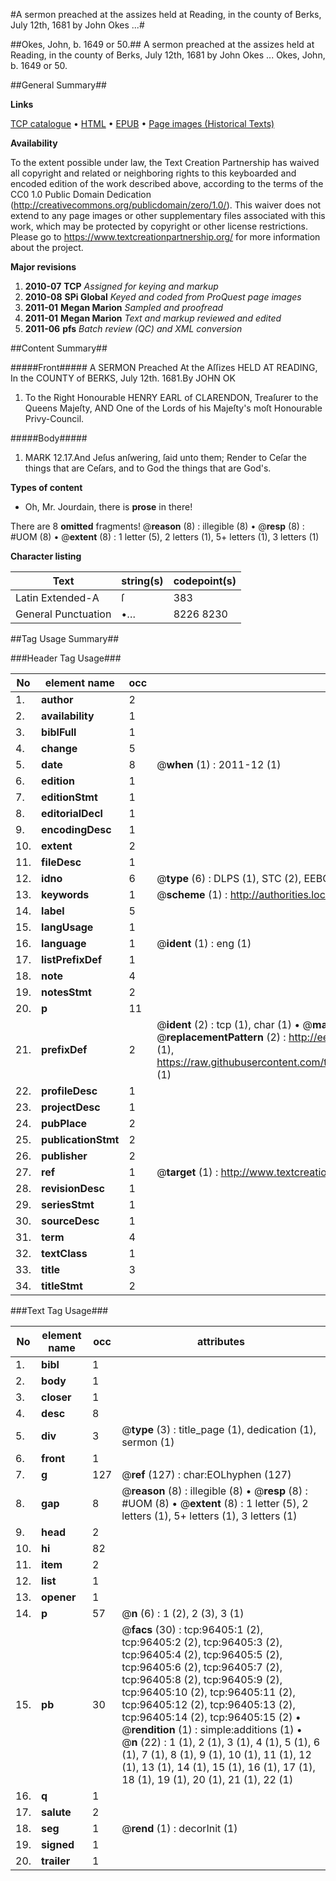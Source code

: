 #A sermon preached at the assizes held at Reading, in the county of Berks, July 12th, 1681 by John Okes ...#

##Okes, John, b. 1649 or 50.##
A sermon preached at the assizes held at Reading, in the county of Berks, July 12th, 1681 by John Okes ...
Okes, John, b. 1649 or 50.

##General Summary##

**Links**

[TCP catalogue](http://www.ota.ox.ac.uk/tcp/)  • 
[HTML](http://tei.it.ox.ac.uk/tcp/Texts-HTML/free/A53/A53253.html)  • 
[EPUB](http://tei.it.ox.ac.uk/tcp/Texts-EPUB/free/A53/A53253.epub) • 
[Page images (Historical Texts)](https://historicaltexts.jisc.ac.uk/eebo-12996217e)

**Availability**

To the extent possible under law, the Text Creation Partnership has waived all copyright and related or neighboring rights to this keyboarded and encoded edition of the work described above, according to the terms of the CC0 1.0 Public Domain Dedication (http://creativecommons.org/publicdomain/zero/1.0/). This waiver does not extend to any page images or other supplementary files associated with this work, which may be protected by copyright or other license restrictions. Please go to https://www.textcreationpartnership.org/ for more information about the project.

**Major revisions**

1. __2010-07__ __TCP__ *Assigned for keying and markup*
1. __2010-08__ __SPi Global__ *Keyed and coded from ProQuest page images*
1. __2011-01__ __Megan Marion__ *Sampled and proofread*
1. __2011-01__ __Megan Marion__ *Text and markup reviewed and edited*
1. __2011-06__ __pfs__ *Batch review (QC) and XML conversion*

##Content Summary##

#####Front#####
A SERMON Preached At the Aſſizes HELD AT READING, In the COUNTY of BERKS, July 12th. 1681.By JOHN OK
1. To the Right Honourable HENRY EARL of CLARENDON, Treaſurer to the Queens Majeſty, AND One of the Lords of his Majeſty's moſt Honourable Privy-Council.

#####Body#####

1. MARK 12.17.And Jeſus anſwering, ſaid unto them; Render to Ceſar the things that are Ceſars, and to God the things that are God's.

**Types of content**

  * Oh, Mr. Jourdain, there is **prose** in there!

There are 8 **omitted** fragments! 
 @__reason__ (8) : illegible (8)  •  @__resp__ (8) : #UOM (8)  •  @__extent__ (8) : 1 letter (5), 2 letters (1), 5+ letters (1), 3 letters (1)

**Character listing**


|Text|string(s)|codepoint(s)|
|---|---|---|
|Latin Extended-A|ſ|383|
|General Punctuation|•…|8226 8230|

##Tag Usage Summary##

###Header Tag Usage###

|No|element name|occ|attributes|
|---|---|---|---|
|1.|__author__|2||
|2.|__availability__|1||
|3.|__biblFull__|1||
|4.|__change__|5||
|5.|__date__|8| @__when__ (1) : 2011-12 (1)|
|6.|__edition__|1||
|7.|__editionStmt__|1||
|8.|__editorialDecl__|1||
|9.|__encodingDesc__|1||
|10.|__extent__|2||
|11.|__fileDesc__|1||
|12.|__idno__|6| @__type__ (6) : DLPS (1), STC (2), EEBO-CITATION (1), OCLC (1), VID (1)|
|13.|__keywords__|1| @__scheme__ (1) : http://authorities.loc.gov/ (1)|
|14.|__label__|5||
|15.|__langUsage__|1||
|16.|__language__|1| @__ident__ (1) : eng (1)|
|17.|__listPrefixDef__|1||
|18.|__note__|4||
|19.|__notesStmt__|2||
|20.|__p__|11||
|21.|__prefixDef__|2| @__ident__ (2) : tcp (1), char (1)  •  @__matchPattern__ (2) : ([0-9\-]+):([0-9IVX]+) (1), (.+) (1)  •  @__replacementPattern__ (2) : http://eebo.chadwyck.com/downloadtiff?vid=$1&page=$2 (1), https://raw.githubusercontent.com/textcreationpartnership/Texts/master/tcpchars.xml#$1 (1)|
|22.|__profileDesc__|1||
|23.|__projectDesc__|1||
|24.|__pubPlace__|2||
|25.|__publicationStmt__|2||
|26.|__publisher__|2||
|27.|__ref__|1| @__target__ (1) : http://www.textcreationpartnership.org/docs/. (1)|
|28.|__revisionDesc__|1||
|29.|__seriesStmt__|1||
|30.|__sourceDesc__|1||
|31.|__term__|4||
|32.|__textClass__|1||
|33.|__title__|3||
|34.|__titleStmt__|2||


###Text Tag Usage###

|No|element name|occ|attributes|
|---|---|---|---|
|1.|__bibl__|1||
|2.|__body__|1||
|3.|__closer__|1||
|4.|__desc__|8||
|5.|__div__|3| @__type__ (3) : title_page (1), dedication (1), sermon (1)|
|6.|__front__|1||
|7.|__g__|127| @__ref__ (127) : char:EOLhyphen (127)|
|8.|__gap__|8| @__reason__ (8) : illegible (8)  •  @__resp__ (8) : #UOM (8)  •  @__extent__ (8) : 1 letter (5), 2 letters (1), 5+ letters (1), 3 letters (1)|
|9.|__head__|2||
|10.|__hi__|82||
|11.|__item__|2||
|12.|__list__|1||
|13.|__opener__|1||
|14.|__p__|57| @__n__ (6) : 1 (2), 2 (3), 3 (1)|
|15.|__pb__|30| @__facs__ (30) : tcp:96405:1 (2), tcp:96405:2 (2), tcp:96405:3 (2), tcp:96405:4 (2), tcp:96405:5 (2), tcp:96405:6 (2), tcp:96405:7 (2), tcp:96405:8 (2), tcp:96405:9 (2), tcp:96405:10 (2), tcp:96405:11 (2), tcp:96405:12 (2), tcp:96405:13 (2), tcp:96405:14 (2), tcp:96405:15 (2)  •  @__rendition__ (1) : simple:additions (1)  •  @__n__ (22) : 1 (1), 2 (1), 3 (1), 4 (1), 5 (1), 6 (1), 7 (1), 8 (1), 9 (1), 10 (1), 11 (1), 12 (1), 13 (1), 14 (1), 15 (1), 16 (1), 17 (1), 18 (1), 19 (1), 20 (1), 21 (1), 22 (1)|
|16.|__q__|1||
|17.|__salute__|2||
|18.|__seg__|1| @__rend__ (1) : decorInit (1)|
|19.|__signed__|1||
|20.|__trailer__|1||
